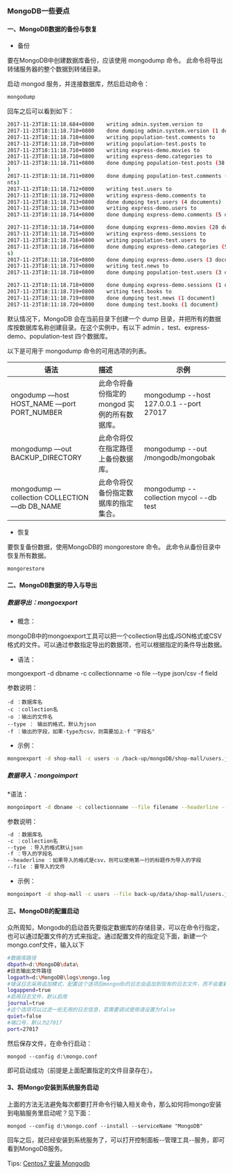 ### MongoDB一些要点

#### 一、MongoDB数据的备份与恢复 

* 备份

要在MongoDB中创建数据库备份，应该使用 mongodump 命令。 此命令将导出转储服务器的整个数据到转储目录。

启动 mongod 服务，并连接数据库，然后启动命令：
```bash
mongodump
```
回车之后可以看到如下：
```bash
2017-11-23T18:11:18.684+0800    writing admin.system.version to
2017-11-23T18:11:18.710+0800    done dumping admin.system.version (1 document)
2017-11-23T18:11:18.710+0800    writing population-test.comments to
2017-11-23T18:11:18.710+0800    writing population-test.posts to
2017-11-23T18:11:18.710+0800    writing express-demo.movies to
2017-11-23T18:11:18.710+0800    writing express-demo.categories to
2017-11-23T18:11:18.711+0800    done dumping population-test.posts (38 documents
)
2017-11-23T18:11:18.711+0800    done dumping population-test.comments (38 docume
nts)
2017-11-23T18:11:18.712+0800    writing test.users to
2017-11-23T18:11:18.712+0800    writing express-demo.comments to
2017-11-23T18:11:18.713+0800    done dumping test.users (4 documents)
2017-11-23T18:11:18.713+0800    writing express-demo.users to
2017-11-23T18:11:18.714+0800    done dumping express-demo.comments (5 documents)

2017-11-23T18:11:18.714+0800    done dumping express-demo.movies (28 documents)
2017-11-23T18:11:18.715+0800    writing express-demo.sessions to
2017-11-23T18:11:18.716+0800    writing population-test.users to
2017-11-23T18:11:18.716+0800    done dumping express-demo.categories (5 document
s)
2017-11-23T18:11:18.716+0800    done dumping express-demo.users (3 documents)
2017-11-23T18:11:18.717+0800    writing test.news to
2017-11-23T18:11:18.718+0800    done dumping population-test.users (3 documents)

2017-11-23T18:11:18.718+0800    done dumping express-demo.sessions (1 document)
2017-11-23T18:11:18.719+0800    writing test.books to
2017-11-23T18:11:18.719+0800    done dumping test.news (1 document)
2017-11-23T18:11:18.720+0800    done dumping test.books (1 document)
```
默认情况下，MongoDB 会在当前目录下创建一个 dump 目录，并把所有的数据库按数据库名称创建目录。在这个实例中，有以下 admin 、test、express-demo、population-test 四个数据库。

以下是可用于 mongodump 命令的可用选项的列表。

| 语法        										| 描述           								| 示例  									|
| ------------------------------------------------- |:----------------------------------------------| ------------------------------------------|
| ongodump —host HOST_NAME —port PORT_NUMBER      	| 此命令将备份指定的 mongod 实例的所有数据库。 	| mongodump --host 127.0.0.1 --port 27017 	|
| mongodump —out BACKUP_DIRECTORY     				| 此命令将仅在指定路径上备份数据库。      		| mongodump --out /mongodb/mongobak 		|
| mongodump —collection COLLECTION —db DB_NAME      | 此命令将仅备份指定数据库的指定集合。			| mongodump --collection mycol --db test 	|


* 恢复

要恢复备份数据，使用MongoDB的 mongorestore 命令。 此命令从备份目录中恢复所有数据。
```bash
mongorestore
```
#### 二、MongoDB数据的导入与导出

##### 数据导出：mongoexport

* 概念：

mongoDB中的mongoexport工具可以把一个collection导出成JSON格式或CSV格式的文件。可以通过参数指定导出的数据项，也可以根据指定的条件导出数据。

* 语法：

mongoexport -d dbname -c collectionname -o file --type json/csv -f field

参数说明：
```
-d ：数据库名
-c ：collection名
-o ：输出的文件名
--type ： 输出的格式，默认为json
-f ：输出的字段，如果-type为csv，则需要加上-f "字段名"
```

* 示例：
```bash
mongoexport -d shop-mall -c users -o /back-up/mongoDB/shop-mall/users.json 
```

##### 数据导入：mongoimport

*语法：
```bash
mongoimport -d dbname -c collectionname --file filename --headerline --type json/csv -f field
```

参数说明：
```bash
-d ：数据库名
-c ：collection名
--type ：导入的格式默认json
-f ：导入的字段名
--headerline ：如果导入的格式是csv，则可以使用第一行的标题作为导入的字段
--file ：要导入的文件
```
 
* 示例：
```bash
mongoimport -d shop-mall -c users --file back-up/data/shop-mall/users.json
```


#### 三、MongoDB的配置启动 

众所周知，Mongodb的启动首先要指定数据库的存储目录，可以在命令行指定，也可以通过配置文件的方式来指定。通过配置文件的指定见下面，新建一个mongo.conf文件，输入以下
```bash
#数据库路径
dbpath=d:\MongoDB\data\
#日志输出文件路径
logpath=d:\MongoDB\logs\mongo.log
#错误日志采用追加模式，配置这个选项后mongodb的日志会追加到现有的日志文件，而不会重新创建一个新文件
logappend=true
#启用日志文件，默认启用
journal=true
#这个选项可以过滤一些无用的日志信息，若需要调试使用请设置为false
quiet=false
#端口号，默认为27017
port=27017
```
然后保存文件，在命令行启动：
```
mongod --config d:\mongo.conf
```
即可启动成功（前提是上面配置指定的文件目录存在）。

#### 3、将Mongo安装到系统服务启动
上面的方法无法避免每次都要打开命令行输入相关命令，那么如何将mongo安装到电脑服务里启动呢？见下面：
```
mongod --config d:\mongo.conf --install --serviceName "MongoDB"
```
回车之后，就已经安装到系统服务了，可以打开控制面板--管理工具--服务，即可看到MongoDB服务。

Tips: [Centos7 安装 Mongodb](https://github.com/chenjun1127/mongodb-backups/blob/master/Centos7-MongoDB.md)
